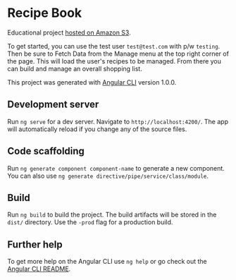# Recipe Book

Educational project [hosted on Amazon S3](http://ng-deploy-recipebook.s3-website.us-east-2.amazonaws.com). 

To get started, you can use the test user `test@test.com` with p/w `testing`. Then be sure to Fetch Data from the Manage menu at the top right corner of the page. This will load the user's recipes to be managed. From there you can build and manage an overall shopping list.

This project was generated with [Angular CLI](https://github.com/angular/angular-cli) version 1.0.0.

## Development server

Run `ng serve` for a dev server. Navigate to `http://localhost:4200/`. The app will automatically reload if you change any of the source files.

## Code scaffolding

Run `ng generate component component-name` to generate a new component. You can also use `ng generate directive/pipe/service/class/module`.

## Build

Run `ng build` to build the project. The build artifacts will be stored in the `dist/` directory. Use the `-prod` flag for a production build.

## Further help

To get more help on the Angular CLI use `ng help` or go check out the [Angular CLI README](https://github.com/angular/angular-cli/blob/master/README.md).
